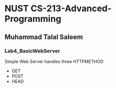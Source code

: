 #  NUST CS-213-Advanced-Programming
## Muhammad Talal Saleem

### Lab4_BasicWebServer

Simple Web Server handles three HTTPMETHOD
- GET
- POST
- HEAD
